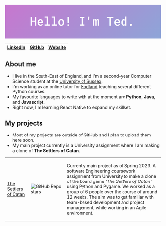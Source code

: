 [![banner](banner.png)](https://github.com/TedAlden)

| [LinkedIn](https://www.linkedin.com/in/ted-alden-templeman/) | [GitHub](https://github.com/TedAlden) | [Website](https://www.tedalden.dev/) |
| - | - | - |

## About me

- I live in the South-East of England, and I'm a second-year Computer Science student at the [University of Sussex](https://www.sussex.ac.uk/study/undergraduate/courses/computer-science-mcomp).
- I'm working as an online tutor for [Kodland](https://www.kodland.org/) teaching several different Python courses.
- My favourite languages to write with at the moment are **Python**, **Java**, and **Javascript**.
- Right now, I'm learning React Native to expand my skillset.

## My projects

- Most of my projects are outside of GitHub and I plan to upload them here soon.
- My main project currently is a University assignment where I am making a clone of **The Settlers of Catan**.

<table><tr><td width=15%>

[The Settlers of Catan](https://github.com/TedAlden/settlers-of-catan)

</td><td width=103>
  
![GitHub Repo stars](https://img.shields.io/github/stars/tedalden/settlers-of-catan?style=social)
  
</td><td>

Currently main project as of Spring 2023. A software Engineering coursework assignment from University to make a clone of the board game *'The Settlers of Catan'* using Python and Pygame. We worked as a group of 6 people over the course of around 12 weeks. The aim was to get familiar with team-based development and project management, while working in an Agile environment.

</td></tr></table>

